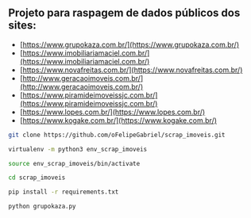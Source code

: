 ## Projeto para raspagem de dados públicos dos sites:

* [https://www.grupokaza.com.br/](https://www.grupokaza.com.br/)
* [https://www.imobiliariamaciel.com.br/](https://www.imobiliariamaciel.com.br/)
* [https://www.novafreitas.com.br/](https://www.novafreitas.com.br/)
* [http://www.geracaoimoveis.com.br/](http://www.geracaoimoveis.com.br/)
* [https://www.piramideimoveissjc.com.br/](https://www.piramideimoveissjc.com.br/)
* [https://www.lopes.com.br/](https://www.lopes.com.br/)
* [https://www.kogake.com.br/](https://www.kogake.com.br/)

```bash
git clone https://github.com/oFelipeGabriel/scrap_imoveis.git

virtualenv -m python3 env_scrap_imoveis

source env_scrap_imoveis/bin/activate

cd scrap_imoveis

pip install -r requirements.txt

python grupokaza.py
```

